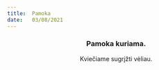 ```yaml
---
title:  Pamoka
date:   03/08/2021
---
```


### <center>Pamoka kuriama.</center>
<center>Kviečiame sugrįžti vėliau.</center>